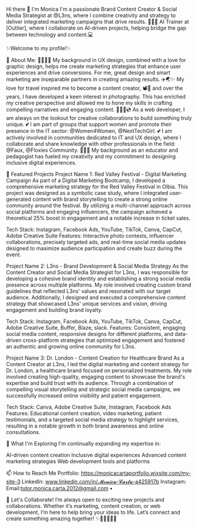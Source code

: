 Hi there 👋 I'm Monica
I'm a passionate Brand Content Creator & Social Media Strategist at @L3ns, where I combine creativity and strategy to deliver integrated marketing campaigns that drive results. 
👩🏻‍💻 AI Trainer at [Outlier], where I collaborate on AI-driven projects, helping bridge the gap between technology and content.💻

✨Welcome to my profile!✨

🚀 About Me:
👩🏻‍🎨🌈 My background in UX design, combined with a love for graphic design, helps me create marketing strategies that enhance user experiences and drive conversions. For me, great design and smart marketing are inseparable partners in creating amazing results.
✈️🌏✨ My love for travel inspired me to become a content creator, 📽️🍿 and over the years, I have developed a keen interest in photography. This has enriched my creative perspective and allowed me to hone my skills in crafting compelling narratives and engaging content. 
👩🏻‍💻💿 As a web developer, I am always on the lookout for creative collaborations to build something truly unique.
💕 I am part of groups that support women and promote their presence in the IT sector: @Women4Women, @NextTechGirl.
💕 I am actively involved in communities dedicated to IT and UX design, where I collaborate and share knowledge with other professionals in the field: @Faux, @Floxies Community.
👩🏻‍🏫 My background as an educator and pedagogist has fueled my creativity and my commitment to designing inclusive digital experiences.


🌟 Featured Projects
Project Name 1:
Red Valley Festival - Digital Marketing Campaign
As part of a Digital Marketing Bootcamp, I developed a comprehensive marketing strategy for the Red Valley Festival in Olbia. This project was designed as a symbolic case study, where I integrated user-generated content with brand storytelling to create a strong online community around the festival. By utilizing a multi-channel approach across social platforms and engaging influencers, the campaign achieved a theoretical 25% boost in engagement and a notable increase in ticket sales.

Tech Stack: Instagram, Facebook Ads, YouTube, TikTok, Canva, CapCut, Adobe Creative Suite
Features: Interactive photo contests, influencer collaborations, precisely targeted ads, and real-time social media updates designed to maximize audience participation and create buzz during the event.

Project Name 2:
L3ns - Brand Development & Social Media Strategy
As the Content Creator and Social Media Strategist for L3ns, I was responsible for developing a cohesive brand identity and establishing a strong social media presence across multiple platforms. My role involved creating custom brand guidelines that reflected L3ns' values and resonated with our target audience. Additionally, I designed and executed a comprehensive content strategy that showcased L3ns' unique services and vision, driving engagement and building brand loyalty.

Tech Stack: Instagram, Facebook Ads, YouTube, TikTok, Canva, CapCut, Adobe Creative Suite, Buffer, Blaze, slack.
Features: Consistent, engaging social media content, responsive designs for different platforms, and data-driven cross-platform strategies that optimized engagement and fostered an authentic and growing online community for L3ns.

Project Name 3:
Dr. London - Content Creation for Healthcare Brand
As a Content Creator at L3ns, I led the digital marketing and content strategy for Dr. London, a healthcare brand focused on personalized treatments. My role involved creating high-quality, engaging content to showcase the brand's expertise and build trust with its audience. Through a combination of compelling visual storytelling and strategic social media campaigns, we successfully increased online visibility and patient engagement.

Tech Stack: Canva, Adobe Creative Suite, Instagram, Facebook Ads
Features: Educational content creation, video marketing, patient testimonials, and a targeted social media strategy to highlight services, resulting in a notable growth in both brand awareness and online consultations.


🌱 What I'm Exploring
I'm continually expanding my expertise in:

AI-driven content creation
Inclusive digital experiences
Advanced content marketing strategies
Web development tools and platforms


📫 How to Reach Me
Portfolio: https://monicacartaportfolio.wixsite.com/my-site-3
LinkedIn: www.linkedin.com/in/𝓜𝓸𝓷𝓲𝓬𝓪-𝓒𝓪𝓻𝓽𝓪-a425917b
Instagram: 
Email:tutor.monica.carta.2012@gmail.com •

💬 Let's Collaborate!
I’m always open to exciting new projects and collaborations. Whether it’s marketing, content creation, or web development, I’m here to help bring your ideas to life. Let’s connect and create something amazing together! ✨👩🏻‍🤝‍👩🏽





